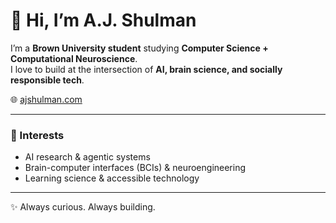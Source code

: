 <!--
**ajshul/ajshul** is a ✨ _special_ ✨ repository because its `README.md` (this file) appears on your GitHub profile.

Here are some ideas to get you started:

- 🔭 I’m currently working on ...
- 🌱 I’m currently learning ...
- 👯 I’m looking to collaborate on ...
- 🤔 I’m looking for help with ...
- 💬 Ask me about ...
- 📫 How to reach me: ...
- 😄 Pronouns: ...
- ⚡ Fun fact: ...
-->
# 👋 Hi, I’m A.J. Shulman  

I’m a **Brown University student** studying **Computer Science + Computational Neuroscience**.  
I love to build at the intersection of **AI, brain science, and socially responsible tech**.  

🌐 [ajshulman.com](http://ajshulman.com)  

---
### 🔬 Interests  
- AI research & agentic systems  
- Brain-computer interfaces (BCIs) & neuroengineering  
- Learning science & accessible technology  
---
✨ Always curious. Always building.  

